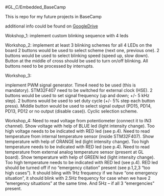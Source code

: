 #GL_C/Embedded_BaseCamp

This is repo for my future projects in BaseCamp

additional info could be found on [GoogleDrive](https://drive.google.com/drive/folders/1tlN19uFuyV8WtB7ZqKWShtZ0hcubU_r1?usp=sharing)

Wokshop_1:
implement custom blinking sequence with 4 leds

Workshop_2:
implement at least 3 blinking schemes for all 4 LEDs on the board
2 buttons would be used to select scheme (next one, previous one).
2 buttons would be used to select blinking speed (speed up, slow down).
Button at the middle of cross should be used to turn on/off blinking.
All buttons need to be processed by interrupts.

Workshop_3:

implement PWM signal generator.
Time4 need to be used (this is mandatory).
STM32F407 need to be switched for external clock (HSE).
2 buttons would be used to set signal frequency (up and down; +/- 5 kHz step).
2 buttons would be used to set duty cycle (+/- 5% step each button press).
Middle button would be used to select signal output (PD15, PD14, PD13, PD12 or no output (disable case)). Cyclic selection scheme.

Workshop_4:
Need to read voltage from potentiometer (connect it to IN3 channel). Show voltage with help of BLUE led (light intensity change). Too high voltage needs to be indicated with RED led (see p.4).
Need to read temperature from internal temperature sensor (inside STM32F407). Show temperature with help of ORANGE led (light intensity change). Too high temperature needs to be indicated with RED led (see p.4).
Need to read temperature from external analog temperature sensor (present at GL board). Show temperature with help of GREEN led (light intensity change). Too high temperature needs to be indicated with RED led (see p.4).
RED led should be turned off if no “emergency citation” present (see p.1,2,3 “too high cases”). It should bling with 1Hz frequency if we have “one emergency situation”, it should blink with 2.5Hz frequency for case when we have 2 “emergency situations” at the same time. And 5Hz – if all 3 “emergencies” present.
